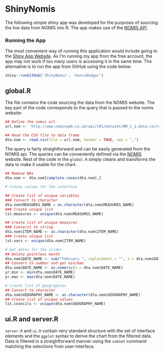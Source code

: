 # ShinyNomis
The following simple shiny app was developed for the purposes of sourcing the live data from NOMIS into R. The app makes use of the [NOMIS API](https://www.nomisweb.co.uk/).

### Running the App
The most convenient way of running this application would include going to the [Shiny App Website](https://konrad.shinyapps.io/ShinyNomis/). As I'm running my app from the free account, the app may not work if too many users is accessing it in the same time. The alternative is to run the app from GitHub using the code below:
```r
shiny::runGitHub('ShinyNomis', 'konradedgar')
```

## global.R
The file contains the code sourcing the data from the NOMIS website. The key part of the code corresponds to the query that is passed to the nomis website:

```r
## Define the nomis url
url.nom <- 'http://www.nomisweb.co.uk/api/v01/dataset/NM_1_1.data.csv?geography=1941962927...1941962958&date=latestMINUS372,latestMINUS360,latestMINUS348,latestMINUS336,latestMINUS324,latestMINUS312,latestMINUS300,latestMINUS288,latestMINUS276,latestMINUS264,latestMINUS252,latestMINUS240,latestMINUS228,latestMINUS216,latestMINUS204,latestMINUS192,latestMINUS180,latestMINUS168,latestMINUS156,latestMINUS144,latestMINUS132,latestMINUS120,latestMINUS108,latestMINUS96,latestMINUS84,latestMINUS72,latestMINUS60,latestMINUS48,latestMINUS36,latestMINUS24,latestMINUS12,latest&sex=7&item=1...4,9&measures=20100,20203&select=date_name,geography_name,geography_code,sex_name,item_name,measures_name,obs_value,obs_status_name'

## Read the CSV file to data frame
dta.nom <- read.csv(file = url.nom, header = TRUE, sep = ",")
```
The query is fairly straightforward and can be easily generated from the NOMIS api. The queries can be conveniently defined via the [NOMIS](https://www.nomisweb.co.uk/) website. Rest of the code in the `global.R` simply cleans and transforms the data to make it usable for the chart.

```r
## Remove NAs
dta.nom <- dta.nom[complete.cases(dta.nom),]

# Create values for the interface

## Create list of unique variables
### Convert to character
dta.nom$MEASURES_NAME = as.character(dta.nom$MEASURES_NAME)
### Create unique list
lst.measures <- unique(dta.nom$MEASURES_NAME)

## Create list of unique measures
### Converst to string
dta.nom$ITEM_NAME <- as.character(dta.nom$ITEM_NAME)
### Create unique list
lst.vars <- unique(dta.nom$ITEM_NAME)

# Get dates for the slider
## Delete pointless month
dta.nom$DATE_NAME <- sub("February ", replacement = "", x = dta.nom$DATE_NAME)
## Convert to number and get min/max
dta.nom$DATE_NAME <- as.numeric(x = dta.nom$DATE_NAME)
yr.min <- min(dta.nom$DATE_NAME)
yr.max <- max(dta.nom$DATE_NAME)

# Create list of geographies
## Convert to character
dta.nom$GEOGRAPHY_NAME <- as.character(dta.nom$GEOGRAPHY_NAME)
## Create list of unique values
lst.councils <- unique(dta.nom$GEOGRAPHY_NAME)
```

## ui.R and server.R
`server.R` and `ui.R` contain very standard structure with the set of interface elements and the `ggplot` syntax to derive the chart from the filtered data. Data is filtered in a straightforward manner using the `subset` command matching the selections from user-interface. 